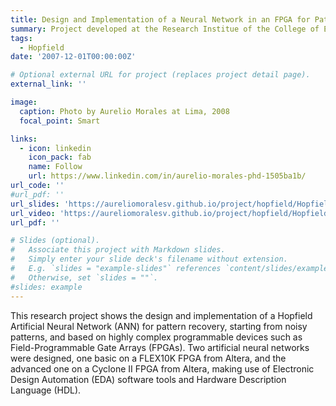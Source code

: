 ```yaml
---
title: Design and Implementation of a Neural Network in an FPGA for Pattern Recovery
summary: Project developed at the Research Institue of the College of Electrical and Electronics Engineering (IIFIEE) at the Universidad Nacional de Ingeniería (UNI), Perú, before being engaged in a doctoral program at the University of Florida.
tags:
  - Hopfield
date: '2007-12-01T00:00:00Z'

# Optional external URL for project (replaces project detail page).
external_link: ''

image:
  caption: Photo by Aurelio Morales at Lima, 2008
  focal_point: Smart

links:
  - icon: linkedin
    icon_pack: fab
    name: Follow
    url: https://www.linkedin.com/in/aurelio-morales-phd-1505ba1b/
url_code: ''
#url_pdf: ''
url_slides: 'https://aureliomoralesv.github.io/project/hopfield/Hopfield-ANN-on-FPGA-for-Pattern-Recovery.pdf'
url_video: 'https://aureliomoralesv.github.io/project/hopfield/Hopfield-Advanced-Neural-Network-on-FPGA.mp4'
url_pdf: ''

# Slides (optional).
#   Associate this project with Markdown slides.
#   Simply enter your slide deck's filename without extension.
#   E.g. `slides = "example-slides"` references `content/slides/example-slides.md`.
#   Otherwise, set `slides = ""`.
#slides: example
---
```

This research project shows the design and implementation of a Hopfield Artificial Neural Network (ANN) for pattern recovery, starting from noisy patterns, and based on highly complex programmable devices such as Field-Programmable Gate Arrays (FPGAs). Two artificial neural networks were designed, one basic on a FLEX10K FPGA from Altera, and the advanced one on a Cyclone II FPGA from Altera, making use of Electronic Design Automation (EDA) software tools and Hardware Description Language (HDL).
